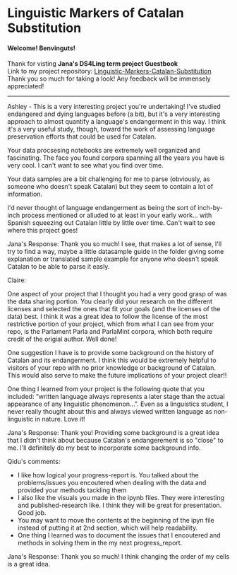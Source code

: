 # Linguistic Markers of Catalan Substitution
#### Welcome! Benvinguts!
Thank for visting **Jana's DS4Ling term project Guestbook**\
Link to my project repository: [Linguistic-Markers-Catalan-Substitution](https://github.com/Data-Science-for-Linguists-2025/Linguistic-Markers-Catalan-Substitution.git)\
Thank you so much for taking a look! Any feedback will be immensely appreciated!
***

             


Ashley - 
This is a very interesting project you're undertaking! I've studied endangered and dying languages before (a bit),
but it's a very interesting approach to almost quantify a language's endangerment in this way. I think it's a very useful
study, though, toward the work of assessing language preservation efforts that could be used for Catalan.

Your data procsesing notebooks are extremely well organized and fascinating. The face you found corpora spanning all the years
you have is very cool. I can't want to see what you find over time.

Your data samples are a bit challenging for me to parse (obviously, as someone who doesn't speak Catalan) but they seem to 
contain a lot of information.

I'd never thought of language endangerment as being the sort of inch-by-inch process mentioned or alluded to at least in your
early work... with Spanish squeezing out Catalan little by little over time. Can't wait to see where this project goes!

Jana's Response: Thank you so much! I see, that makes a lot of sense, I'll try to find a way, maybe a little datasample guide in the folder giving some explanation or translated sample example for anyone who doesn't speak Catalan to be able to parse it easly. 

Claire:

One aspect of your project that I thought you had a very good grasp of was the data sharing portion. You clearly did your research on the different licenses and selected the ones that fit your goals (and the licenses of the data) best. I think it was a great idea to follow the license of the most restrictive portion of your project, which from what I can see from your repo, is the Parlament Parla and ParlaMint corpora, which both require credit of the origial author. Well done!

One suggestion I have is to provide some background on the history of Catalan and its endangerment. I think this would be extremely helpful to visitors of your repo with no prior knowledge or background of Catalan. This would also serve to make the future implications of your project clear!!

One thing I learned from your project is the following quote that you included: “written language always represents a later stage than the actual appearance of any linguistic phenomenon...". Even as a linguistics student, I never really thought about this and always viewed written language as non-linguistic in nature. Love it!

Jana's Response: Thank you! Providing some background is a great idea that I didn't think about because Catalan's endangerement is so "close" to me. I'll definitely do my best to incorporate some background info.

Qidu's comments:
- I like how logical your progress-report is. You talked about the problems/issues you encoutered
when dealing with the data and provided your methods tackling them
- I also like the visuals you made in the ipynb files. They were interesting and published-research like. I think they will be great for presentation. Good job. 
- You may want to move the contents at the beginning of the ipyn file instead of putting it at 2nd section, which will help readability.
- One thing I learned was to document the issues that I encoutered and methods in solving them in the my next progress_report.

Jana's Response: Thank you so much! I think changing the order of my cells is a great idea. 